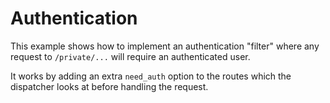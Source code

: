Authentication
==============

This example shows how to implement an authentication "filter" where any request
to `/private/...` will require an authenticated user.

It works by adding an extra `need_auth` option to the routes which the
dispatcher looks at before handling the request.
